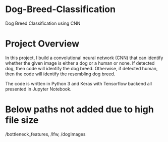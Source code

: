 # Dog-Breed-Classification
Dog Breed Classification using CNN

# Project Overview

In this project, I build a convolutional neural network (CNN) that can identify whether the given image is either a dog or a human or none. If detected dog, then code will identify the dog breed. Otherwise, if detected human, then the code will identify the resembling dog breed.

The code is written in Python 3 and Keras with Tensorflow backend all presented in Jupyter Notebook.

# Below paths not added due to high file size
/bottleneck_features, /lfw, /dogImages
